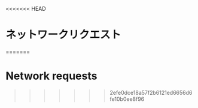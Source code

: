 
<<<<<<< HEAD
# ネットワークリクエスト
=======
# Network requests
>>>>>>> 2efe0dce18a57f2b6121ed6656d6fe10b0ee8f96
